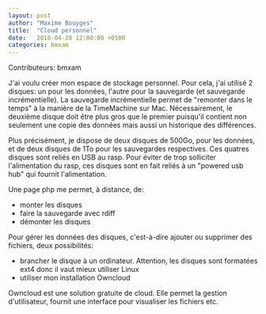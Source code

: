 ```yaml
---
layout: post
author: "Maxime Bouyges"
title:  "Cloud personnel"
date:   2018-04-28 12:00:00 +0100
categories: bmxam
---
```

Contributeurs: bmxam

J'ai voulu créer mon espace de stockage personnel. Pour cela, j'ai utilisé 2 disques: un pour les données, l'autre pour la sauvegarde (et sauvegarde incrémentielle). La sauvegarde incrémentielle permet de "remonter dans le temps" à la manière de la TimeMachine sur Mac. Nécessairement, le deuxième disque doit être plus gros que le premier puisqu'il contient non seulement une copie des données mais aussi un historique des différences.

Plus précisément, je dispose de deux disques de 500Go, pour les données, et de deux disques de 1To pour les sauvegardes respectives. Ces quatres disques sont reliés en USB au rasp. Pour éviter de trop solliciter l'alimentation du rasp, ces disques sont en fait reliés à un "powered usb hub" qui fournit l'alimentation.

Une page php me permet, à distance, de:
* monter les disques
* faire la sauvegarde avec rdiff
* démonter les disques

Pour gérer les données des disques, c'est-à-dire ajouter ou supprimer des fichiers, deux possibilités:
* brancher le disque à un ordinateur. Attention, les disques sont formatées ext4 donc il vaut mieux utiliser Linux
* utiliser mon installation Owncloud

Owncloud est une solution gratuite de cloud. Elle permet la gestion d'utilisateur, fournit une interface pour visualiser les fichiers etc.
